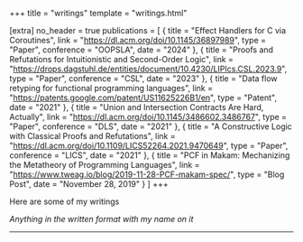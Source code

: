 +++
title = "writings"
template = "writings.html"

[extra]
no_header = true
publications = [
    { title = "Effect Handlers for C via Coroutines", link = "https://dl.acm.org/doi/10.1145/36897989", type = "Paper", conference = "OOPSLA", date = "2024" },
    { title = "Proofs and Refutations for Intuitionistic and Second-Order Logic", link = "https://drops.dagstuhl.de/entities/document/10.4230/LIPIcs.CSL.2023.9", type = "Paper", conference = "CSL", date = "2023" },
    { title = "Data flow retyping for functional programming languages", link = "https://patents.google.com/patent/US11625226B1/en", type = "Patent", date = "2021" },
    { title = "Union and Intersection Contracts Are Hard, Actually", link = "https://dl.acm.org/doi/10.1145/3486602.3486767", type = "Paper", conference = "DLS", date = "2021" },
    { title = "A Constructive Logic with Classical Proofs and Refutations", link = "https://dl.acm.org/doi/10.1109/LICS52264.2021.9470649", type = "Paper", conference = "LICS", date = "2021" },
    { title = "PCF in Makam: Mechanizing the Metatheory of Programming Languages", link = "https://www.tweag.io/blog/2019-11-28-PCF-makam-spec/", type = "Blog Post", date = "November 28, 2019" }
]
+++

Here are some of my writings

*Anything in the written format with my name on it*

----